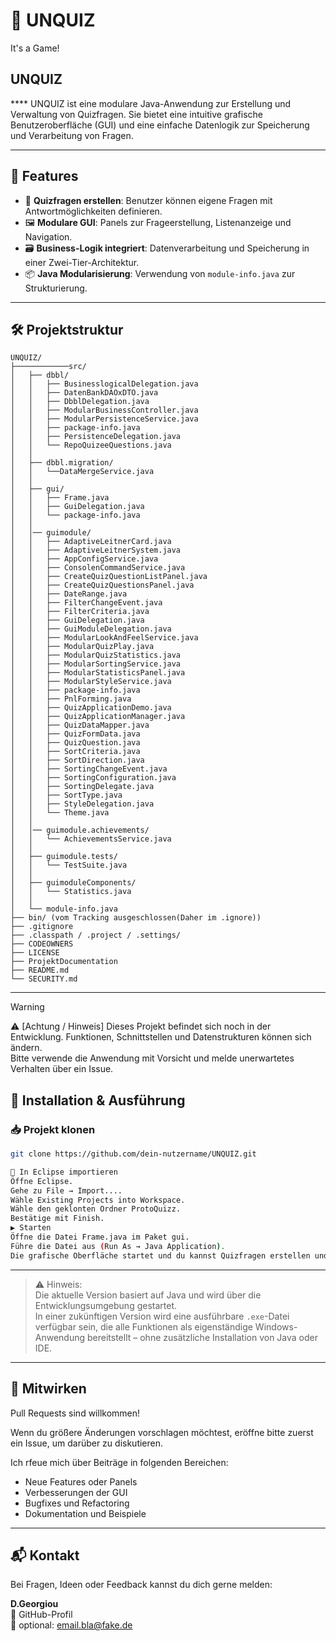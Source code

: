# 📘 UNQUIZ
It's a Game!


## UNQUIZ

**** UNQUIZ ist eine modulare Java-Anwendung zur Erstellung und Verwaltung von Quizfragen. Sie bietet eine intuitive grafische Benutzeroberfläche (GUI) und eine einfache Datenlogik zur Speicherung und Verarbeitung von Fragen.

---

## 🎯 Features
- 🧠 **Quizfragen erstellen**: Benutzer können eigene Fragen mit Antwortmöglichkeiten definieren.
- 🖼️ **Modulare GUI**: Panels zur Frageerstellung, Listenanzeige und Navigation.
- 🗃️ **Business-Logik integriert**: Datenverarbeitung und Speicherung in einer Zwei-Tier-Architektur.
- 📦 **Java Modularisierung**: Verwendung von `module-info.java` zur Strukturierung.

---

## 🛠️ Projektstruktur

```plaintext
UNQUIZ/
├────────────src/
│   ├── dbbl/
│   │   ├── BusinesslogicalDelegation.java
│   │   ├── DatenBankDAOxDTO.java
│   │   ├── DbblDelegation.java
│   │   ├── ModularBusinessController.java
│   │   ├── ModularPersistenceService.java
│   │   ├── package-info.java
│   │   ├── PersistenceDelegation.java
│   │   └── RepoQuizeeQuestions.java
│   │
│   ├── dbbl.migration/
│   │   └──DataMergeService.java
│   │
│   ├── gui/
│   │   ├── Frame.java
│   │   ├── GuiDelegation.java
│   │   └── package-info.java
│   │
│   │── guimodule/
│   │   ├── AdaptiveLeitnerCard.java
│   │   ├── AdaptiveLeitnerSystem.java
│   │   ├── AppConfigService.java
│   │   ├── ConsolenCommandService.java
│   │   ├── CreateQuizQuestionListPanel.java
│   │   ├── CreateQuizQuestionsPanel.java
│   │   ├── DateRange.java
│   │   ├── FilterChangeEvent.java
│   │   ├── FilterCriteria.java
│   │   ├── GuiDelegation.java
│   │   ├── GuiModuleDelegation.java
│   │   ├── ModularLookAndFeelService.java
│   │   ├── ModularQuizPlay.java
│   │   ├── ModularQuizStatistics.java
│   │   ├── ModularSortingService.java
│   │   ├── ModularStatisticsPanel.java
│   │   ├── ModularStyleService.java
│   │   ├── package-info.java
│   │   ├── PnlForming.java
│   │   ├── QuizApplicationDemo.java
│   │   ├── QuizApplicationManager.java
│   │   ├── QuizDataMapper.java
│   │   ├── QuizFormData.java
│   │   ├── QuizQuestion.java
│   │   ├── SortCriteria.java
│   │   ├── SortDirection.java
│   │   ├── SortingChangeEvent.java
│   │   ├── SortingConfiguration.java
│   │   ├── SortingDelegate.java
│   │   ├── SortType.java
│   │   ├── StyleDelegation.java
│   │   └── Theme.java
│   │
│   │── guimodule.achievements/
│   │   └── AchievementsService.java
│   │
│   ├── guimodule.tests/
│   │   └── TestSuite.java
│   │
│   ├── guimoduleComponents/
│   │   └── Statistics.java
│   │
│   └── module-info.java
├── bin/ (vom Tracking ausgeschlossen(Daher im .ignore))
├── .gitignore
├── .classpath / .project / .settings/
├── CODEOWNERS
├── LICENSE
├── ProjektDocumentation
├── README.md
└── SECURITY.md
```

---

> [!WARNING]
> ⚠️ [Achtung / Hinweis] 
> Dieses Projekt befindet sich noch in der Entwicklung. Funktionen, Schnittstellen und Datenstrukturen können sich ändern.  
> Bitte verwende die Anwendung mit Vorsicht und melde unerwartetes Verhalten über ein Issue.



## 🚀 Installation & Ausführung

### 📥 Projekt klonen

```bash
git clone https://github.com/dein-nutzername/UNQUIZ.git 

🧩 In Eclipse importieren
Öffne Eclipse.
Gehe zu File → Import....
Wähle Existing Projects into Workspace.
Wähle den geklonten Ordner ProtoQuizz.
Bestätige mit Finish.
▶️ Starten
Öffne die Datei Frame.java im Paket gui.
Führe die Datei aus (Run As → Java Application).
Die grafische Oberfläche startet und du kannst Quizfragen erstellen und verwalten.

```

---

> ⚠️ Hinweis:  
> Die aktuelle Version basiert auf Java und wird über die Entwicklungsumgebung gestartet.  
> In einer zukünftigen Version wird eine ausführbare `.exe`-Datei verfügbar sein, die alle Funktionen als eigenständige Windows-Anwendung bereitstellt – ohne zusätzliche Installation von Java oder IDE.

---


## 🤝 Mitwirken

Pull Requests sind willkommen!  

Wenn du größere Änderungen vorschlagen möchtest, eröffne bitte zuerst ein Issue, um darüber zu diskutieren.


Ich rfeue mich über Beiträge in folgenden Bereichen:
- Neue Features oder Panels
- Verbesserungen der GUI
- Bugfixes und Refactoring
- Dokumentation und Beispiele

---

## 📬 Kontakt

Bei Fragen, Ideen oder Feedback kannst du dich gerne melden:

**D.Georgiou**  
📧 GitHub-Profil  
📧 optional: email.bla@fake.de




